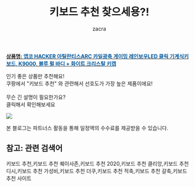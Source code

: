 ﻿---
layout: post
title:  "키보드 추천 찾으세용?!"
author: zacra
categories: [ 아이템 ]
tags: [키보드 추천,키보드 추천 퀘이사존,키보드 추천 2020,키보드 추천 클리앙,키보드 추천 디시,키보드 추천 가성비,키보드 추천 더쿠,키보드 추천 적축,키보드 추천 갈축,키보드 추천 사이트]
image: https://static.coupangcdn.com/image/retail/images/2019/02/15/10/8/d79254c2-63b8-4048-9e02-162a6f41037d.jpg 
description: "쿠팡에서 키보드 추천 관련 키워드로 가장 고객 선호도가 높은 제품이랍니다."
rating: 4.5
---

<a href="https://link.coupang.com/re/AFFSDP?lptag=AF8407795&pageKey=186207651&itemId=532445655&vendorItemId=4387722478&traceid=V0-153-4aa0d7a36addc39f"><b>상품명: <font color='#01579B'>앱코 HACKER 아틸란티스ARC 카일광축 게이밍 레인보우LED 클릭 기계식키보드, K9000, 블루 펄 바디 + 화이트 크리스탈 키캡</font></b></a>

인기 좋은 상품만 추천해요!<br/>
쿠팡에서 "키보드 추천" 와 관련해서 선호도가 가장 높은 제품이에요!<br/><br/>
무슨 긴 설명이 필요한가요?  
클릭해서 확인해보세요


<a href="https://link.coupang.com/re/AFFSDP?lptag=AF8407795&pageKey=186207651&itemId=532445655&vendorItemId=4387722478&traceid=V0-153-4aa0d7a36addc39f"><img src="https://thumbnail10.coupangcdn.com/thumbnails/remote/q89/image/retail/images/2019/02/15/10/5/b3dc3e79-a896-475e-8ed2-bd6a499ac02a.jpg"></a> 

본 블로그는 파트너스 활동을 통해 일정액의 수수료를 제공받을 수 있습니다.

## 참고: 관련 검색어    
키보드 추천,키보드 추천 퀘이사존,키보드 추천 2020,키보드 추천 클리앙,키보드 추천 디시,키보드 추천 가성비,키보드 추천 더쿠,키보드 추천 적축,키보드 추천 갈축,키보드 추천 사이트